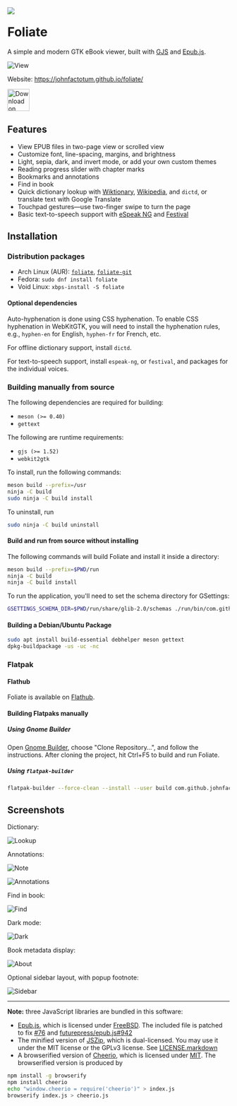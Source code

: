 <img src="data/com.github.johnfactotum.Foliate.svg" align="left">

# Foliate

A simple and modern GTK eBook viewer, built with [GJS](https://gitlab.gnome.org/GNOME/gjs) and [Epub.js](https://github.com/futurepress/epub.js/).

![View](data/screenshots/view.png)

Website: https://johnfactotum.github.io/foliate/

<a href="https://flathub.org/apps/details/com.github.johnfactotum.Foliate"><img height="50" alt="Download on Flathub" src="https://flathub.org/assets/badges/flathub-badge-en.png"/></a>

## Features

- View EPUB files in two-page view or scrolled view
- Customize font, line-spacing, margins, and brightness
- Light, sepia, dark, and invert mode, or add your own custom themes
- Reading progress slider with chapter marks
- Bookmarks and annotations
- Find in book
- Quick dictionary lookup with [Wiktionary](https://en.wiktionary.org/), [Wikipedia](https://en.wikipedia.org/), and `dictd`, or translate text with Google Translate
- Touchpad gestures—use two-finger swipe to turn the page
- Basic text-to-speech support with [eSpeak NG](https://github.com/espeak-ng/espeak-ng) and [Festival](http://www.cstr.ed.ac.uk/projects/festival/)

## Installation

### Distribution packages

- Arch Linux (AUR): [`foliate`](https://aur.archlinux.org/packages/foliate/), [`foliate-git`](https://aur.archlinux.org/packages/foliate-git/)
- Fedora: `sudo dnf install foliate`
- Void Linux: `xbps-install -S foliate`


#### Optional dependencies

Auto-hyphenation is done using CSS hyphenation. To enable CSS hyphenation in WebKitGTK, you will need to install the hyphenation rules, e.g., `hyphen-en` for English, `hyphen-fr` for French, etc.

For offline dictionary support, install `dictd`.

For text-to-speech support, install `espeak-ng`, or `festival`, and packages for the individual voices.

### Building manually from source

The following dependencies are required for building:

- `meson (>= 0.40)`
- `gettext`

The following are runtime requirements:

- `gjs (>= 1.52)`
- `webkit2gtk`

To install, run the following commands:

```bash
meson build --prefix=/usr
ninja -C build
sudo ninja -C build install
```

To uninstall, run

```bash
sudo ninja -C build uninstall
```

#### Build and run from source without installing

The following commands will build Foliate and install it inside a directory:

```bash
meson build --prefix=$PWD/run
ninja -C build
ninja -C build install
```

To run the application, you'll need to set the schema directory for GSettings:
```bash
GSETTINGS_SCHEMA_DIR=$PWD/run/share/glib-2.0/schemas ./run/bin/com.github.johnfactotum.Foliate
```

#### Building a Debian/Ubuntu Package

```bash
sudo apt install build-essential debhelper meson gettext
dpkg-buildpackage -us -uc -nc
```

### Flatpak

#### Flathub

Foliate is available on [Flathub](https://flathub.org/apps/details/com.github.johnfactotum.Foliate).

#### Building Flatpaks manually

##### Using Gnome Builder
Open [Gnome Builder](https://wiki.gnome.org/Apps/Builder), choose "Clone Repository…", and follow the instructions. After cloning the project, hit Ctrl+F5 to build and run Foliate.

##### Using `flatpak-builder`

```bash
flatpak-builder --force-clean --install --user build com.github.johnfactotum.Foliate.json
```

## Screenshots

Dictionary:

![Lookup](data/screenshots/lookup.png)

Annotations:

![Note](data/screenshots/note.png)

![Annotations](data/screenshots/annotations.png)

Find in book:

![Find](data/screenshots/find.png)

Dark mode:

![Dark](data/screenshots/dark.png)

Book metadata display:

![About](data/screenshots/about.png)

Optional sidebar layout, with popup footnote:

![Sidebar](data/screenshots/sidebar.png)

---

**Note:** three JavaScript libraries are bundled in this software:

- [Epub.js](https://github.com/futurepress/epub.js/), which is licensed under [FreeBSD](https://github.com/futurepress/epub.js/blob/master/license). The included file is patched to fix [#76](https://github.com/johnfactotum/foliate/issues/76) and  [futurepress/epub.js#942](https://github.com/futurepress/epub.js/issues/942)
- The minified version of [JSZip](https://stuk.github.io/jszip/), which is dual-licensed. You may use it under the MIT license or the GPLv3 license. See [LICENSE.markdown](https://github.com/Stuk/jszip/blob/master/LICENSE.markdown)
- A browserified version of [Cheerio](https://cheerio.js.org/), which is licensed under [MIT](https://github.com/cheeriojs/cheerio/blob/master/LICENSE). The browserified version is produced by
```bash
npm install -g browserify
npm install cheerio
echo "window.cheerio = require('cheerio')" > index.js
browserify index.js > cheerio.js
```
